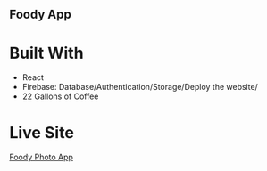 ## Foody App

# Built With
+ React
+ Firebase: Database/Authentication/Storage/Deploy the website/
+ 22 Gallons of Coffee

# Live Site 
[Foody Photo App ](https://foody-photo-app.web.app)

